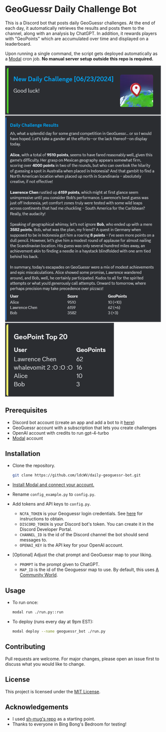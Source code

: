 # GeoGuessr Daily Challenge Bot
This is a Discord bot that posts daily GeoGuessr challenges. At the end of each day, it automatically retrieves the results and posts them to the channel, along with an analysis by ChatGPT. In addition, it rewards players with "GeoPoints" which are accumulated over time and displayed on a leaderboard.

Upon running a single command, the script gets deployed automatically as a [Modal](https://modal.com) cron job. **No manual server setup outside this repo is required.**


![New challenge](g3.png)
![Results and analysis](g1.png)
![GeoPoint leaderboard](g2.png)

## Prerequisites

- Discord bot account (create an app and add a bot to it [here](https://discord.com/developers/applications))
- GeoGuessr account with a subscription that lets you create challenges
- OpenAI account with credits to run gpt-4-turbo
- [Modal](https://modal.com/) account

## Installation

- Clone the repository.
    ```bash
    git clone https://github.com/ldcWV/daily-geoguessr-bot.git
    ```
- [Install Modal and connect your account.](https://modal.com/docs/guide)

- Rename `config_example.py` to `config.py`.

- Add tokens and API keys to `config.py`.
    - `NCFA_TOKEN` is your Geoguessr login credentials. See [here](https://github.com/SafwanSipai/geo-insight?tab=readme-ov-file#getting-your-_ncfa-cookie) for instructions to obtain.
    - `DISCORD_TOKEN` is your Discord bot's token. You can create it in the Discord Developer Portal.
    - `CHANNEL_ID` is the id of the Discord channel the bot should send messages to.
    - `OPENAI_KEY` is the API key for your OpenAI account.

- \[Optional\] Adjust the chat prompt and GeoGuessr map to your liking.
    - `PROMPT` is the prompt given to ChatGPT.
    - `MAP_ID` is the id of the Geoguessr map to use. By default, this uses [A Community World](https://www.geoguessr.com/maps/62a44b22040f04bd36e8a914).

## Usage

- To run once:
    ```bash
    modal run ./run.py::run
    ```
- To deploy (runs every day at 9pm EST):
    ```bash
    modal deploy --name geoguessr_bot ./run.py
    ```

## Contributing

Pull requests are welcome. For major changes, please open an issue first to discuss what you would like to change.

## License

This project is licensed under the [MIT License](https://opensource.org/licenses/MIT).

## Acknowledgements

- I used [sh-mug's repo](https://github.com/sh-mug/daily-geoguessr-bot) as a starting point.
- Thanks to everyone in Bing Bong's Bedroom for testing!
